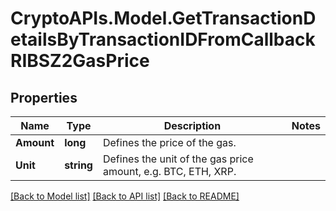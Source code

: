 # CryptoAPIs.Model.GetTransactionDetailsByTransactionIDFromCallbackRIBSZ2GasPrice

## Properties

Name | Type | Description | Notes
------------ | ------------- | ------------- | -------------
**Amount** | **long** | Defines the price of the gas. | 
**Unit** | **string** | Defines the unit of the gas price amount, e.g. BTC, ETH, XRP. | 

[[Back to Model list]](../README.md#documentation-for-models) [[Back to API list]](../README.md#documentation-for-api-endpoints) [[Back to README]](../README.md)

